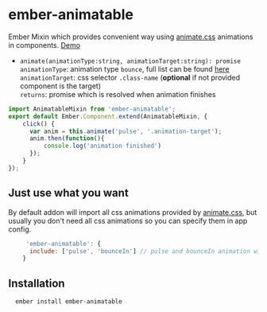 # ember-animatable

Ember Mixin which provides convenient way using [animate.css](https://daneden.github.io/animate.css/) animations in components. [Demo](http://animatable-demo.divshot.io)

- `animate(animationType:string, animationTarget:string): promise`  
  `animationType`: animation type `bounce`, full list can be found [here](https://github.com/daneden/animate.css)  
  `animationTarget`: css selector `.class-name` (**optional** if not provided component is the target)  
  `returns`: promise which is resolved when animation finishes  

```js
import AnimatableMixin from 'ember-animatable';
export default Ember.Component.extend(AnimatableMixin, {
    click() {
      var anim = this.animate('pulse', '.animation-target');
      anim.then(function(){
          console.log('animation finished')
      });
    }
});
```

## Just use what you want 
By default addon will import all css animations provided by [animate.css](https://daneden.github.io/animate.css/), but usually you don't need all css animations so you can specify them in app config.

```js
	 'ember-animatable': {
      include: ['pulse', 'bounceIn'] // pulse and bounceIn animation will be imported
    }
```

## Installation
```js
  ember install ember-animatable
```
